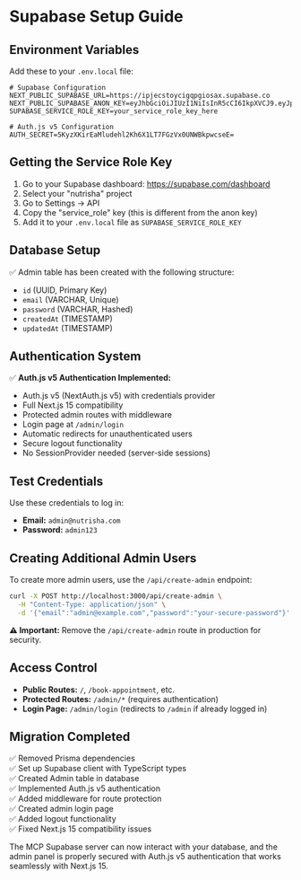 # Supabase Setup Guide

## Environment Variables

Add these to your `.env.local` file:

```env
# Supabase Configuration
NEXT_PUBLIC_SUPABASE_URL=https://ipjecstoycigqpgiosax.supabase.co
NEXT_PUBLIC_SUPABASE_ANON_KEY=eyJhbGciOiJIUzI1NiIsInR5cCI6IkpXVCJ9.eyJpc3MiOiJzdXBhYmFzZSIsInJlZiI6ImlwamVjc3RveWNpZ3FwZ2lvc2F4Iiwicm9sZSI6ImFub24iLCJpYXQiOjE3NDg2MDcwOTcsImV4cCI6MjA2NDE4MzA5N30.Nu17vAQW7SddllbFB0GY2KyrST0wHjTFt9kJe6wL9Wk
SUPABASE_SERVICE_ROLE_KEY=your_service_role_key_here

# Auth.js v5 Configuration
AUTH_SECRET=5KyzXKirEaMludehl2Kh6X1LT7FGzVx0UNWBkpwcseE=
```

## Getting the Service Role Key

1. Go to your Supabase dashboard: https://supabase.com/dashboard
2. Select your "nutrisha" project
3. Go to Settings → API
4. Copy the "service_role" key (this is different from the anon key)
5. Add it to your `.env.local` file as `SUPABASE_SERVICE_ROLE_KEY`

## Database Setup

✅ Admin table has been created with the following structure:

- `id` (UUID, Primary Key)
- `email` (VARCHAR, Unique)
- `password` (VARCHAR, Hashed)
- `createdAt` (TIMESTAMP)
- `updatedAt` (TIMESTAMP)

## Authentication System

✅ **Auth.js v5 Authentication Implemented:**

- Auth.js v5 (NextAuth.js v5) with credentials provider
- Full Next.js 15 compatibility
- Protected admin routes with middleware
- Login page at `/admin/login`
- Automatic redirects for unauthenticated users
- Secure logout functionality
- No SessionProvider needed (server-side sessions)

## Test Credentials

Use these credentials to log in:

- **Email:** `admin@nutrisha.com`
- **Password:** `admin123`

## Creating Additional Admin Users

To create more admin users, use the `/api/create-admin` endpoint:

```bash
curl -X POST http://localhost:3000/api/create-admin \
  -H "Content-Type: application/json" \
  -d '{"email":"admin@example.com","password":"your-secure-password"}'
```

**⚠️ Important:** Remove the `/api/create-admin` route in production for security.

## Access Control

- **Public Routes:** `/`, `/book-appointment`, etc.
- **Protected Routes:** `/admin/*` (requires authentication)
- **Login Page:** `/admin/login` (redirects to `/admin` if already logged in)

## Migration Completed

✅ Removed Prisma dependencies  
✅ Set up Supabase client with TypeScript types  
✅ Created Admin table in database  
✅ Implemented Auth.js v5 authentication  
✅ Added middleware for route protection  
✅ Created admin login page  
✅ Added logout functionality  
✅ Fixed Next.js 15 compatibility issues

The MCP Supabase server can now interact with your database, and the admin panel is properly secured with Auth.js v5 authentication that works seamlessly with Next.js 15.
